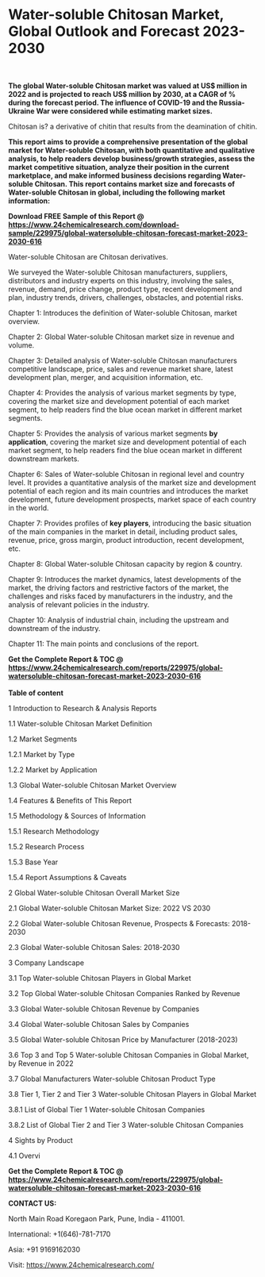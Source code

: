 <h1>Water-soluble Chitosan Market, Global Outlook and Forecast 2023-2030</h1><br/><p><strong>The global Water-soluble Chitosan market was valued at US$ million in 2022 and is projected to reach US$ million by 2030, at a <strong>CAGR</strong> of % during the forecast period. The influence of COVID-19 and the Russia-Ukraine War were considered while estimating market sizes.</strong></p><p>Chitosan is? a derivative of chitin that results from the deamination of chitin.</p><p><strong>This report aims to provide a comprehensive presentation of the global market for Water-soluble Chitosan, with both quantitative and qualitative analysis, to help readers develop business/growth strategies, assess the market competitive situation, analyze their position in the current marketplace, and make informed business decisions regarding Water-soluble Chitosan. This report contains market size and forecasts of Water-soluble Chitosan in global, including the following market information:</strong></p><div><b>Download FREE Sample of this Report @ <a href="https://www.24chemicalresearch.com/download-sample/229975/global-watersoluble-chitosan-forecast-market-2023-2030-616">https://www.24chemicalresearch.com/download-sample/229975/global-watersoluble-chitosan-forecast-market-2023-2030-616</a></b></div><p>Water-soluble Chitosan are Chitosan derivatives.</p><p>We surveyed the Water-soluble Chitosan manufacturers, suppliers, distributors and industry experts on this industry, involving the sales, revenue, demand, price change, product type, recent development and plan, industry trends, drivers, challenges, obstacles, and potential risks.</p><p>Chapter 1: Introduces the definition of Water-soluble Chitosan, market overview.</p><p>Chapter 2: Global Water-soluble Chitosan market size in revenue and volume.</p><p>Chapter 3: Detailed analysis of Water-soluble Chitosan manufacturers competitive landscape, price, sales and revenue market share, latest development plan, merger, and acquisition information, etc.</p><p>Chapter 4: Provides the analysis of various market segments by type, covering the market size and development potential of each market segment, to help readers find the blue ocean market in different market segments.</p><p>Chapter 5: Provides the analysis of various market segments <strong>by application</strong>, covering the market size and development potential of each market segment, to help readers find the blue ocean market in different downstream markets.</p><p>Chapter 6: Sales of Water-soluble Chitosan in regional level and country level. It provides a quantitative analysis of the market size and development potential of each region and its main countries and introduces the market development, future development prospects, market space of each country in the world.</p><p>Chapter 7: Provides profiles of <strong>key players</strong>, introducing the basic situation of the main companies in the market in detail, including product sales, revenue, price, gross margin, product introduction, recent development, etc.</p><p>Chapter 8: Global Water-soluble Chitosan capacity by region & country.</p><p>Chapter 9: Introduces the market dynamics, latest developments of the market, the driving factors and restrictive factors of the market, the challenges and risks faced by manufacturers in the industry, and the analysis of relevant policies in the industry.</p><p>Chapter 10: Analysis of industrial chain, including the upstream and downstream of the industry.</p><p>Chapter 11: The main points and conclusions of the report.</p><div><b>Get the Complete Report & TOC @ <a href="https://www.24chemicalresearch.com/reports/229975/global-watersoluble-chitosan-forecast-market-2023-2030-616">https://www.24chemicalresearch.com/reports/229975/global-watersoluble-chitosan-forecast-market-2023-2030-616</a></b></div><br><b>Table of content</b><p>1 Introduction to Research & Analysis Reports<br />
 
  1.1 Water-soluble Chitosan Market Definition<br />
 
  1.2 Market Segments<br />
 
  1.2.1 Market by Type<br />
 
  1.2.2 Market by Application<br />
 
  1.3 Global Water-soluble Chitosan Market Overview<br />
 
  1.4 Features & Benefits of This Report<br />
 
  1.5 Methodology & Sources of Information<br />
 
  1.5.1 Research Methodology<br />
 
  1.5.2 Research Process<br />
 
  1.5.3 Base Year<br />
 
  1.5.4 Report Assumptions & Caveats<br />
 
 2 Global Water-soluble Chitosan Overall Market Size<br />
 
  2.1 Global Water-soluble Chitosan Market Size: 2022 VS 2030<br />
 
  2.2 Global Water-soluble Chitosan Revenue, Prospects & Forecasts: 2018-2030<br />
 
  2.3 Global Water-soluble Chitosan Sales: 2018-2030<br />
 
 3 Company Landscape<br />
 
  3.1 Top Water-soluble Chitosan Players in Global Market<br />
 
  3.2 Top Global Water-soluble Chitosan Companies Ranked by Revenue<br />
 
  3.3 Global Water-soluble Chitosan Revenue by Companies<br />
 
  3.4 Global Water-soluble Chitosan Sales by Companies<br />
 
  3.5 Global Water-soluble Chitosan Price by Manufacturer (2018-2023)<br />
 
  3.6 Top 3 and Top 5 Water-soluble Chitosan Companies in Global Market, by Revenue in 2022<br />
 
  3.7 Global Manufacturers Water-soluble Chitosan Product Type<br />
 
  3.8 Tier 1, Tier 2 and Tier 3 Water-soluble Chitosan Players in Global Market<br />
 
  3.8.1 List of Global Tier 1 Water-soluble Chitosan Companies<br />
 
  3.8.2 List of Global Tier 2 and Tier 3 Water-soluble Chitosan Companies<br />
 
 4 Sights by Product<br />
 
  4.1 Overvi<br><div><b>Get the Complete Report & TOC @ <a href="https://www.24chemicalresearch.com/reports/229975/global-watersoluble-chitosan-forecast-market-2023-2030-616">https://www.24chemicalresearch.com/reports/229975/global-watersoluble-chitosan-forecast-market-2023-2030-616</a></b></div></p>
 
 <b>CONTACT US:</b><br>
 
 North Main Road Koregaon Park, Pune, India - 411001.<br/>
 
 International: +1(646)-781-7170<br/>
 
 Asia: +91 9169162030<br/>
 
 Visit: <a href="https://www.24chemicalresearch.com/">https://www.24chemicalresearch.com/</a>
 
 <br>